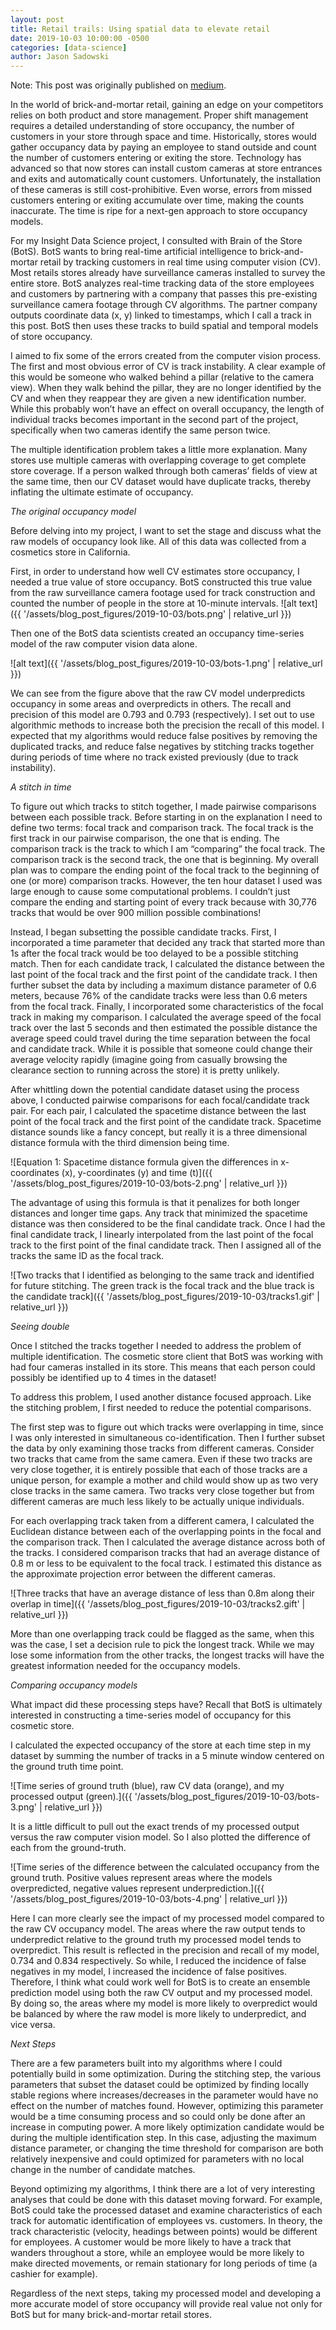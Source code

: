 ```yaml
---
layout: post
title: Retail trails: Using spatial data to elevate retail
date: 2019-10-03 10:00:00 -0500
categories: [data-science]
author: Jason Sadowski
---
```

Note: This post was originally published on [medium](https://medium.com/data-science/retailtrails-4724d1f12a2f).

In the world of brick-and-mortar retail, gaining an edge on your competitors relies on both product and store management. Proper shift management requires a detailed understanding of store occupancy, the number of customers in your store through space and time. Historically, stores would gather occupancy data by paying an employee to stand outside and count the number of customers entering or exiting the store. Technology has advanced so that now stores can install custom cameras at store entrances and exits and automatically count customers. Unfortunately, the installation of these cameras is still cost-prohibitive. Even worse, errors from missed customers entering or exiting accumulate over time, making the counts inaccurate. The time is ripe for a next-gen approach to store occupancy models.

For my Insight Data Science project, I consulted with Brain of the Store (BotS). BotS wants to bring real-time artificial intelligence to brick-and-mortar retail by tracking customers in real time using computer vision (CV). Most retails stores already have surveillance cameras installed to survey the entire store. BotS analyzes real-time tracking data of the store employees and customers by partnering with a company that passes this pre-existing surveillance camera footage through CV algorithms. The partner company outputs coordinate data (x, y) linked to timestamps, which I call a track in this post. BotS then uses these tracks to build spatial and temporal models of store occupancy.

I aimed to fix some of the errors created from the computer vision process. The first and most obvious error of CV is track instability. A clear example of this would be someone who walked behind a pillar (relative to the camera view). When they walk behind the pillar, they are no longer identified by the CV and when they reappear they are given a new identification number. While this probably won’t have an effect on overall occupancy, the length of individual tracks becomes important in the second part of the project, specifically when two cameras identify the same person twice.

The multiple identification problem takes a little more explanation. Many stores use multiple cameras with overlapping coverage to get complete store coverage. If a person walked through both cameras’ fields of view at the same time, then our CV dataset would have duplicate tracks, thereby inflating the ultimate estimate of occupancy.

*The original occupancy model*

Before delving into my project, I want to set the stage and discuss what the raw models of occupancy look like. All of this data was collected from a cosmetics store in California.

First, in order to understand how well CV estimates store occupancy, I needed a true value of store occupancy. BotS constructed this true value from the raw surveillance camera footage used for track construction and counted the number of people in the store at 10-minute intervals.
![alt text]({{ '/assets/blog_post_figures/2019-10-03/bots.png' | relative_url }})

Then one of the BotS data scientists created an occupancy time-series model of the raw computer vision data alone.

![alt text]({{ '/assets/blog_post_figures/2019-10-03/bots-1.png' | relative_url }})

We can see from the figure above that the raw CV model underpredicts occupancy in some areas and overpredicts in others. The recall and precision of this model are 0.793 and 0.793 (respectively). I set out to use algorithmic methods to increase both the precision the recall of this model. I expected that my algorithms would reduce false positives by removing the duplicated tracks, and reduce false negatives by stitching tracks together during periods of time where no track existed previously (due to track instability).

*A stitch in time*

To figure out which tracks to stitch together, I made pairwise comparisons between each possible track. Before starting in on the explanation I need to define two terms: focal track and comparison track. The focal track is the first track in our pairwise comparison, the one that is ending. The comparison track is the track to which I am “comparing” the focal track. The comparison track is the second track, the one that is beginning. My overall plan was to compare the ending point of the focal track to the beginning of one (or more) comparison tracks. However, the ten hour dataset I used was large enough to cause some computational problems. I couldn’t just compare the ending and starting point of every track because with 30,776 tracks that would be over 900 million possible combinations!

Instead, I began subsetting the possible candidate tracks. First, I incorporated a time parameter that decided any track that started more than 1s after the focal track would be too delayed to be a possible stitching match. Then for each candidate track, I calculated the distance between the last point of the focal track and the first point of the candidate track. I then further subset the data by including a maximum distance parameter of 0.6 meters, because 76% of the candidate tracks were less than 0.6 meters from the focal track. Finally, I incorporated some characteristics of the focal track in making my comparison. I calculated the average speed of the focal track over the last 5 seconds and then estimated the possible distance the average speed could travel during the time separation between the focal and candidate track. While it is possible that someone could change their average velocity rapidly (imagine going from casually browsing the clearance section to running across the store) it is pretty unlikely.

After whittling down the potential candidate dataset using the process above, I conducted pairwise comparisons for each focal/candidate track pair. For each pair, I calculated the spacetime distance between the last point of the focal track and the first point of the candidate track. Spacetime distance sounds like a fancy concept, but really it is a three dimensional distance formula with the third dimension being time.

![Equation 1: Spacetime distance formula given the differences in x-coordinates (x), y-coordinates (y) and time (t)]({{ '/assets/blog_post_figures/2019-10-03/bots-2.png' | relative_url }})


The advantage of using this formula is that it penalizes for both longer distances and longer time gaps. Any track that minimized the spacetime distance was then considered to be the final candidate track. Once I had the final candidate track, I linearly interpolated from the last point of the focal track to the first point of the final candidate track. Then I assigned all of the tracks the same ID as the focal track.

![Two tracks that I identified as belonging to the same track and identified for future stitching. The green track is the focal track and the blue track is the candidate track]({{ '/assets/blog_post_figures/2019-10-03/tracks1.gif' | relative_url }})

*Seeing double*

Once I stitched the tracks together I needed to address the problem of multiple identification. The cosmetic store client that BotS was working with had four cameras installed in its store. This means that each person could possibly be identified up to 4 times in the dataset!

To address this problem, I used another distance focused approach. Like the stitching problem, I first needed to reduce the potential comparisons.

The first step was to figure out which tracks were overlapping in time, since I was only interested in simultaneous co-identification. Then I further subset the data by only examining those tracks from different cameras. Consider two tracks that came from the same camera. Even if these two tracks are very close together, it is entirely possible that each of those tracks are a unique person, for example a mother and child would show up as two very close tracks in the same camera. Two tracks very close together but from different cameras are much less likely to be actually unique individuals.

For each overlapping track taken from a different camera, I calculated the Euclidean distance between each of the overlapping points in the focal and the comparison track. Then I calculated the average distance across both of the tracks. I considered comparison tracks that had an average distance of 0.8 m or less to be equivalent to the focal track. I estimated this distance as the approximate projection error between the different cameras.

![Three tracks that have an average distance of less than 0.8m along their overlap in time]({{ '/assets/blog_post_figures/2019-10-03/tracks2.gift' | relative_url }})

More than one overlapping track could be flagged as the same, when this was the case, I set a decision rule to pick the longest track. While we may lose some information from the other tracks, the longest tracks will have the greatest information needed for the occupancy models.

*Comparing occupancy models*

What impact did these processing steps have? Recall that BotS is ultimately interested in constructing a time-series model of occupancy for this cosmetic store.

I calculated the expected occupancy of the store at each time step in my dataset by summing the number of tracks in a 5 minute window centered on the ground truth time point.

![Time series of ground truth (blue), raw CV data (orange), and my processed output (green).]({{ '/assets/blog_post_figures/2019-10-03/bots-3.png' | relative_url }})

It is a little difficult to pull out the exact trends of my processed output versus the raw computer vision model. So I also plotted the difference of each from the ground-truth.

![Time series of the difference between the calculated occupancy from the ground truth. Positive values represent areas where the models overpredicted, negative values represent underprediction.]({{ '/assets/blog_post_figures/2019-10-03/bots-4.png' | relative_url }})

Here I can more clearly see the impact of my processed model compared to the raw CV occupancy model. The areas where the raw output tends to underpredict relative to the ground truth my processed model tends to overpredict. This result is reflected in the precision and recall of my model, 0.734 and 0.834 respectively. So while, I reduced the incidence of false negatives in my model, I increased the incidence of false positives. Therefore, I think what could work well for BotS is to create an ensemble prediction model using both the raw CV output and my processed model. By doing so, the areas where my model is more likely to overpredict would be balanced by where the raw model is more likely to underpredict, and vice versa.

*Next Steps*

There are a few parameters built into my algorithms where I could potentially build in some optimization. During the stitching step, the various parameters that subset the dataset could be optimized by finding locally stable regions where increases/decreases in the parameter would have no effect on the number of matches found. However, optimizing this parameter would be a time consuming process and so could only be done after an increase in computing power. A more likely optimization candidate would be during the multiple identification step. In this case, adjusting the maximum distance parameter, or changing the time threshold for comparison are both relatively inexpensive and could optimized for parameters with no local change in the number of candidate matches.

Beyond optimizing my algorithms, I think there are a lot of very interesting analyses that could be done with this dataset moving forward. For example, BotS could take the processed dataset and examine characteristics of each track for automatic identification of employees vs. customers. In theory, the track characteristic (velocity, headings between points) would be different for employees. A customer would be more likely to have a track that wanders throughout a store, while an employee would be more likely to make directed movements, or remain stationary for long periods of time (a cashier for example).

Regardless of the next steps, taking my processed model and developing a more accurate model of store occupancy will provide real value not only for BotS but for many brick-and-mortar retail stores.